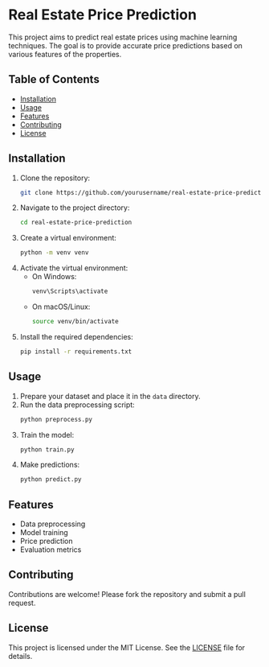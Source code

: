 # Real Estate Price Prediction

This project aims to predict real estate prices using machine learning techniques. The goal is to provide accurate price predictions based on various features of the properties.

## Table of Contents
- [Installation](#installation)
- [Usage](#usage)
- [Features](#features)
- [Contributing](#contributing)
- [License](#license)

## Installation

1. Clone the repository:
    ```bash
    git clone https://github.com/yourusername/real-estate-price-prediction.git
    ```
2. Navigate to the project directory:
    ```bash
    cd real-estate-price-prediction
    ```
3. Create a virtual environment:
    ```bash
    python -m venv venv
    ```
4. Activate the virtual environment:
    - On Windows:
        ```bash
        venv\Scripts\activate
        ```
    - On macOS/Linux:
        ```bash
        source venv/bin/activate
        ```
5. Install the required dependencies:
    ```bash
    pip install -r requirements.txt
    ```

## Usage

1. Prepare your dataset and place it in the `data` directory.
2. Run the data preprocessing script:
    ```bash
    python preprocess.py
    ```
3. Train the model:
    ```bash
    python train.py
    ```
4. Make predictions:
    ```bash
    python predict.py
    ```

## Features

- Data preprocessing
- Model training
- Price prediction
- Evaluation metrics

## Contributing

Contributions are welcome! Please fork the repository and submit a pull request.

## License

This project is licensed under the MIT License. See the [LICENSE](LICENSE) file for details.